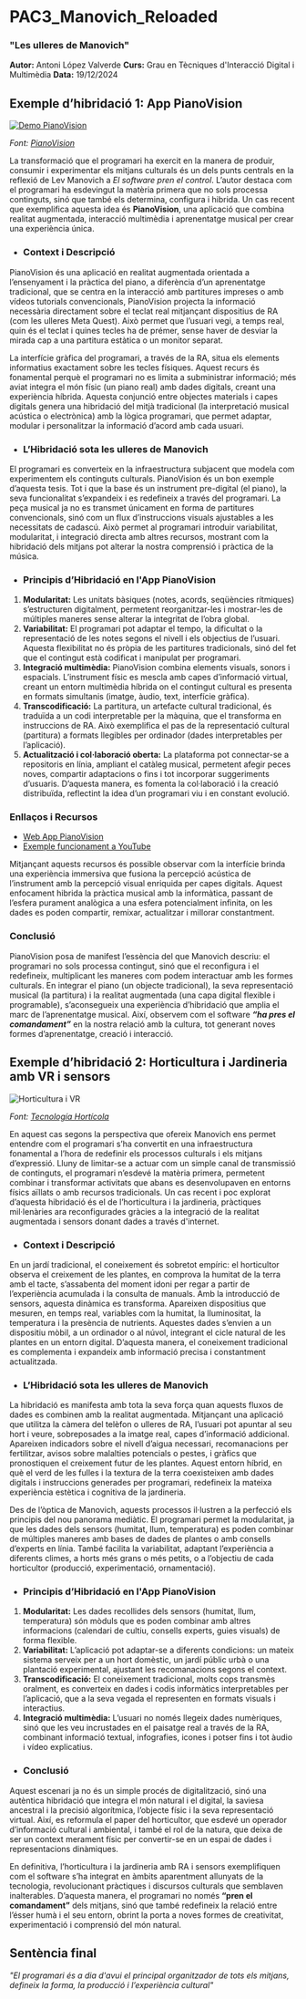 
# PAC3_Manovich_Reloaded
### "Les ulleres de Manovich"
**Autor:** Antoni López Valverde
**Curs:** Grau en Tècniques d'Interacció Digital i Multimèdia
**Data:** 19/12/2024

## Exemple d’hibridació 1: App PianoVision


[![Demo PianoVision](https://img.youtube.com/vi/6hScacmPAek/0.jpg)](https://www.youtube.com/watch?v=6hScacmPAek)

_Font: [PianoVision](https://www.pianovision.com)_

La transformació que el programari ha exercit en la manera de produir, consumir i experimentar els mitjans culturals és un dels punts centrals en la reflexió de Lev Manovich a *El software pren el control*. L’autor destaca com el programari ha esdevingut la matèria primera que no sols processa continguts, sinó que també els determina, configura i hibrida. Un cas recent que exemplifica aquesta idea és **PianoVision**, una aplicació que combina realitat augmentada, interacció multimèdia i aprenentatge musical per crear una experiència única.

- ### Context i Descripció

PianoVision és una aplicació en realitat augmentada orientada a l’ensenyament i la pràctica del piano, a diferència d’un aprenentatge tradicional, que se centra en la interacció amb partitures impreses o amb vídeos tutorials convencionals, PianoVision projecta la informació necessària directament sobre el teclat real mitjançant dispositius de RA (com les ulleres Meta Quest). Això permet que l’usuari vegi, a temps real, quin és el teclat i quines tecles ha de prémer, sense haver de desviar la mirada cap a una partitura estàtica o un monitor separat.

La interfície gràfica del programari, a través de la RA, situa els elements informatius exactament sobre les tecles físiques. Aquest recurs és fonamental perquè el programari no es limita a subministrar informació; més aviat integra el món físic (un piano real) amb dades digitals, creant una experiència híbrida. Aquesta conjunció entre objectes materials i capes digitals genera una hibridació del mitjà tradicional (la interpretació musical acústica o electrònica) amb la lògica programari, que permet adaptar, modular i personalitzar la informació d’acord amb cada usuari.

- ### L’Hibridació sota les ulleres de Manovich

El programari es converteix en la infraestructura subjacent que modela com experimentem els continguts culturals. PianoVision és un bon exemple d’aquesta tesis. Tot i que la base és un instrument pre-digital (el piano), la seva funcionalitat s’expandeix i es redefineix a través del programari. La peça musical ja no es transmet únicament en forma de partitures convencionals, sinó com un flux d’instruccions visuals ajustables a les necessitats de cadascú. Això permet al programari introduir variabilitat, modularitat, i integració directa amb altres recursos, mostrant com la hibridació dels mitjans pot alterar la nostra comprensió i pràctica de la música.

- ### Principis d’Hibridació en l'App PianoVision

1.  **Modularitat:** Les unitats bàsiques (notes, acords, seqüències rítmiques) s’estructuren digitalment, permetent reorganitzar-les i mostrar-les de múltiples maneres sense alterar la integritat de l’obra global.  
1.  **Variabilitat:** El programari pot adaptar el tempo, la dificultat o la representació de les notes segons el nivell i els objectius de l’usuari. Aquesta flexibilitat no és pròpia de les partitures tradicionals, sinó del fet que el contingut està codificat i manipulat per programari.  
1. **Integració multimèdia:** PianoVision combina elements visuals, sonors i espacials. L’instrument físic es mescla amb capes d’informació virtual, creant un entorn multimèdia híbrida on el contingut cultural es presenta en formats simultanis (imatge, àudio, text, interfície gràfica).  
1. **Transcodificació:** La partitura, un artefacte cultural tradicional, és traduïda a un codi interpretable per la màquina, que el transforma en instruccions de RA. Això exemplifica el pas de la representació cultural (partitura) a formats llegibles per ordinador (dades interpretables per l’aplicació).  
1. **Actualització i col·laboració oberta:** La plataforma pot connectar-se a repositoris en línia, ampliant el catàleg musical, permetent afegir peces noves, compartir adaptacions o fins i tot incorporar suggeriments d’usuaris. D’aquesta manera, es fomenta la col·laboració i la creació distribuïda, reflectint la idea d’un programari viu i en constant evolució.

### Enllaços i Recursos

- [Web App PianoVision](https://www.pianovision.app/)  
- [Exemple funcionament a YouTube](https://www.youtube.com/watch?v=SgMQGTcPYMI)

Mitjançant aquests recursos és possible observar com la interfície brinda una experiència immersiva que fusiona la percepció acústica de l’instrument amb la percepció visual enriquida per capes digitals. Aquest enfocament hibrida la pràctica musical amb la informàtica, passant de l’esfera purament analògica a una esfera potencialment infinita, on les dades es poden compartir, remixar, actualitzar i millorar constantment.

### Conclusió

PianoVision posa de manifest l’essència del que Manovich descriu: el programari no sols processa contingut, sinó que el reconfigura i el redefineix, multiplicant les maneres com podem interactuar amb les formes culturals. En integrar el piano (un objecte tradicional), la seva representació musical (la partitura) i la realitat augmentada (una capa digital flexible i programable), s’aconsegueix una experiència d’hibridació que amplia el marc de l’aprenentatge musical. Així, observem com el software **_“ha pres el comandament”_** en la nostra relació amb la cultura, tot generant noves formes d’aprenentatge, creació i interacció.

## Exemple d’hibridació 2: Horticultura i Jardineria amb VR i sensors

![Horticultura i VR](https://www.tecnologiahorticola.com/wp-content/uploads/2023/08/6667.jpg)

_Font: [Tecnología Hortícola](https://www.tecnologiahorticola.com/realidad-virtual-aplicada-agricultura/)_

En aquest cas segons la perspectiva que ofereix Manovich ens permet entendre com el programari s’ha convertit en una infraestructura fonamental a l’hora de redefinir els processos culturals i els mitjans d’expressió. Lluny de limitar-se a actuar com un simple canal de transmissió de continguts, el programari n’esdevé la matèria primera, permetent combinar i transformar activitats que abans es desenvolupaven en entorns físics aïllats o amb recursos tradicionals. Un cas recent i poc explorat d’aquesta hibridació és el de l’horticultura i la jardineria, pràctiques mil·lenàries ara reconfigurades gràcies a la integració de la realitat augmentada i sensors donant dades a través d'internet. 

- ### Context i Descripció

En un jardí tradicional, el coneixement és sobretot empíric: el horticultor observa el creixement de les plantes, en comprova la humitat de la terra amb el tacte, s’assabenta del moment idoni per regar a partir de l’experiència acumulada i la consulta de manuals. Amb la introducció de sensors, aquesta dinàmica es transforma. Apareixen dispositius que mesuren, en temps real, variables com la humitat, la lluminositat, la temperatura i la presència de nutrients. Aquestes dades s’envien a un dispositiu mòbil, a un ordinador o al núvol, integrant el cicle natural de les plantes en un entorn digital. D’aquesta manera, el coneixement tradicional es complementa i expandeix amb informació precisa i constantment actualitzada.

- ### L’Hibridació sota les ulleres de Manovich

La hibridació es manifesta amb tota la seva força quan aquests fluxos de dades es combinen amb la realitat augmentada. Mitjançant una aplicació que utilitza la càmera del telèfon o ulleres de RA, l’usuari pot apuntar al seu hort i veure, sobreposades a la imatge real, capes d’informació addicional. Apareixen indicadors sobre el nivell d’aigua necessari, recomanacions per fertilitzar, avisos sobre malalties potencials o pestes, i gràfics que pronostiquen el creixement futur de les plantes. Aquest entorn híbrid, en què el verd de les fulles i la textura de la terra coexisteixen amb dades digitals i instruccions generades per programari, redefineix la mateixa experiència estètica i cognitiva de la jardineria. 

Des de l’òptica de Manovich, aquests processos il·lustren a la perfecció els principis del nou panorama mediàtic. El programari permet la modularitat, ja que les dades dels sensors (humitat, llum, temperatura) es poden combinar de múltiples maneres amb bases de dades de plantes o amb consells d’experts en línia. També facilita la variabilitat, adaptant l’experiència a diferents climes, a horts més grans o més petits, o a l’objectiu de cada horticultor (producció, experimentació, ornamentació). 

- ### Principis d’Hibridació en l'App PianoVision
1. **Modularitat:** Les dades recollides dels sensors (humitat, llum, temperatura) són mòduls que es poden combinar amb altres informacions (calendari de cultiu, consells experts, guies visuals) de forma flexible.  
1. **Variabilitat:** L’aplicació pot adaptar-se a diferents condicions: un mateix sistema serveix per a un hort domèstic, un jardí públic urbà o una plantació experimental, ajustant les recomanacions segons el context.  
1. **Transcodificació:** El coneixement tradicional, molts cops transmès oralment, es converteix en dades i codis informàtics interpretables per l’aplicació, que a la seva vegada el representen en formats visuals i interactius. 
1. **Integració multimèdia:** L’usuari no només llegeix dades numèriques, sinó que les veu incrustades en el paisatge real a través de la RA, combinant informació textual, infografies, icones i potser fins i tot àudio i vídeo explicatius.

- ### Conclusió

Aquest escenari ja no és un simple procés de digitalització, sinó una autèntica hibridació que integra el món natural i el digital, la saviesa ancestral i la precisió algorítmica, l’objecte físic i la seva representació virtual. Així, es reformula el paper del horticultor, que esdevé un operador d’informació cultural i ambiental, i també el rol de la natura, que deixa de ser un context merament físic per convertir-se en un espai de dades i representacions dinàmiques. 

En definitiva, l’horticultura i la jardineria amb RA i sensors exemplifiquen com el software s’ha integrat en àmbits aparentment allunyats de la tecnologia, revolucionant pràctiques i discursos culturals que semblaven inalterables. D’aquesta manera, el programari no només **“pren el comandament”** dels mitjans, sinó que també redefineix la relació entre l’ésser humà i el seu entorn, obrint la porta a noves formes de creativitat, experimentació i comprensió del món natural.

## Sentència final
_"El programari és a dia d'avui el principal organitzador de tots els mitjans, defineix la forma, la producció i l’experiència cultural"_
